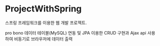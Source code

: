 # ProjectWithSpring

스프링 프레임워크를 이용한 웹 개발 프로젝트.

pro bono 데이터 테이블(MySQL) 연동 및 JPA 이용한 CRUD 구현과 Ajax api 사용하여 비동기로 브라우저에 데이터 출력

